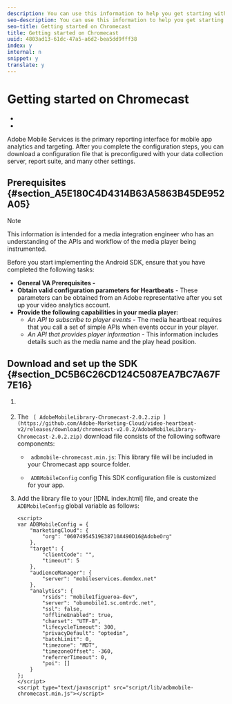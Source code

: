 ```yaml
---
description: You can use this information to help you get starting with the Chromecast SDK for Experience Cloud Solutions. This section assumes that you have configured a report suite through Adobe Mobile Services to collect app data.
seo-description: You can use this information to help you get starting with the Chromecast SDK for Experience Cloud Solutions. This section assumes that you have configured a report suite through Adobe Mobile Services to collect app data.
seo-title: Getting started on Chromecast
title: Getting started on Chromecast
uuid: 4803ad13-61dc-47a5-a6d2-bea5dd9fff38
index: y
internal: n
snippet: y
translate: y
---
```


# Getting started on Chromecast


<a id="section_kkf_4d2_r2b"></a>


* [](#reference_A6D7AF2CDB704C7F9B8230B5DF8116DD/section_A5E180C4D4314B63A5863B45DE952A05)
* [](#reference_A6D7AF2CDB704C7F9B8230B5DF8116DD/section_DC5B6C26CD124C5087EA7BC7A67F7E16)




Adobe Mobile Services is the primary reporting interface for mobile app analytics and targeting. After you complete the configuration steps, you can download a configuration file that is preconfigured with your data collection server, report suite, and many other settings. 

## Prerequisites {#section_A5E180C4D4314B63A5863B45DE952A05}


>[!NOTE]
>
>This information is intended for a media integration engineer who has an understanding of the APIs and workflow of the media player being instrumented.



Before you start implementing the Android SDK, ensure that you have completed the following tasks: 

* **General VA Prerequisites -** [](../../video_get_started/c_vhl_prereqs.md)
* **Obtain valid configuration parameters for Heartbeats** - These parameters can be obtained from an Adobe representative after you set up your video analytics account.
* **Provide the following capabilities in your media player:** 
    * *An API to subscribe to player events* - The media heartbeat requires that you call a set of simple APIs when events occur in your player.
    * *An API that provides player information* - This information includes details such as the media name and the play head position.


## Download and set up the SDK {#section_DC5B6C26CD124C5087EA7BC7A67F7E16}


1. [](../../c_vhl_stand-implement/c_vhl_download-sdks.md)
1. The ` [ AdobeMobileLibrary-Chromecast-2.0.2.zip ](https://github.com/Adobe-Marketing-Cloud/video-heartbeat-v2/releases/download/chromecast-v2.0.2/AdobeMobileLibrary-Chromecast-2.0.2.zip)` download file consists of the following software components: 
    * ` adbmobile-chromecast.min.js`: This library file will be included in your Chromecast app source folder. 

    * ` ADBMobileConfig` config This SDK configuration file is customized for your app. 


1. Add the library file to your [!DNL  index.html] file, and create the ` ADBMobileConfig` global variable as follows: 
   ```
   <script> 
   var ADBMobileConfig = { 
       "marketingCloud": { 
           "org": "06074954519E38710A490D16@AdobeOrg" 
       }, 
       "target": { 
           "clientCode": "", 
           "timeout": 5 
       }, 
       "audienceManager": { 
           "server": "mobileservices.demdex.net" 
       }, 
       "analytics": { 
           "rsids": "mobile1figueroa-dev", 
           "server": "obumobile1.sc.omtrdc.net", 
           "ssl": false, 
           "offlineEnabled": true, 
           "charset": "UTF-8", 
           "lifecycleTimeout": 300, 
           "privacyDefault": "optedin", 
           "batchLimit": 0, 
           "timezone": "MDT", 
           "timezoneOffset": -360, 
           "referrerTimeout": 0, 
           "poi": [] 
       } 
   }; 
   </script> 
   <script type="text/javascript" src="script/lib/adbmobile-chromecast.min.js"></script> 
   
   ```



